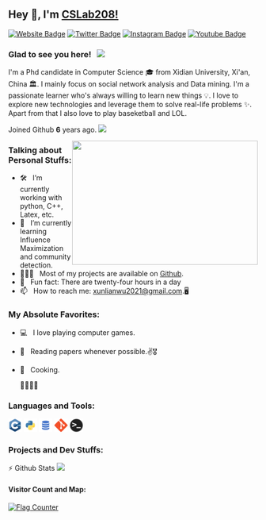 
## Hey 👋, I'm [CSLab208!](https://github.com/CSLab208/)

[![Website Badge](https://img.shields.io/badge/Website-3b5998?style=flat-square&logo=google-chrome&logoColor=white)](https://Xunlian-Wu.github.io/)
[![Twitter Badge](https://img.shields.io/badge/-Twitter-00acee?style=flat-square&logo=Twitter&logoColor=white)](https://twitter.com/yimeishan)
[![Instagram Badge](https://img.shields.io/badge/-Instagram-e4405f?style=flat-square&logo=Instagram&logoColor=white)](https://instagram.com/xunlianwu/)
[![Youtube Badge](https://img.shields.io/youtube/channel/views/UCmJl_VnuzJazUTsXR22euPw?style=social)](https://www.youtube.com/channel/UCmJl_VnuzJazUTsXR22euPw)

### Glad to see you here! &nbsp; ![](https://visitor-badge.glitch.me/badge?page_id=RyanWuwu.RyanWuwu&style=flat-square&left_color=gray&right_color=green)

I'm a Phd candidate in Computer Science 🎓 from Xidian University, Xi'an, China 🏛. I mainly focus on social network analysis and Data mining. I'm a passionate learner who's always willing to learn new things 💡. I love to explore new technologies and leverage them to solve real-life problems ✨. Apart from that I also love to play baseketball and LOL.

Joined Github **6** years ago.
[![](https://gitwar.herokuapp.com/badge?username=iampavangandhi&label=Gitwar%20Profile%20Score&style=for-the-badge&color=0088cc)](https://gitwar.herokuapp.com/)

<img align="right" height="250" width="375" alt="" src="https://raw.githubusercontent.com/iampavangandhi/iampavangandhi/master/gifs/coder.gif" />

### Talking about Personal Stuffs:

- 🛠 &nbsp; I’m currently working with python, C++, Latex, etc.
- 🚀 &nbsp; I’m currently learning Influence Maximization and community detection.
- 👨🏻‍💻 &nbsp; Most of my projects are available on [Github](https://github.com/Xunlian-Wu).
- 👾 &nbsp; Fun fact: There are twenty-four hours in a day
- 📫 &nbsp; How to reach me: xunlianwu2021@gmail.com.🖥️

### My Absolute Favorites:

- 💻 &nbsp; I love playing computer games.

- 📰 &nbsp; Reading papers whenever possible.✌️🎖️

- 🍕 &nbsp; Cooking.

  🎉🎉🎉🎊

### Languages and Tools:

<code><img height="27" src="https://raw.githubusercontent.com/github/explore/80688e429a7d4ef2fca1e82350fe8e3517d3494d/topics/cpp/cpp.png" alt="cpp"></code>
<code><img height="27" src="https://raw.githubusercontent.com/github/explore/80688e429a7d4ef2fca1e82350fe8e3517d3494d/topics/python/python.png" alt="python"></code>
<code><img height="27" src="https://raw.githubusercontent.com/github/explore/80688e429a7d4ef2fca1e82350fe8e3517d3494d/topics/sql/sql.png" alt="sql"></code>
<code><img height="27" src="https://raw.githubusercontent.com/devicons/devicon/master/icons/git/git-original.svg" alt="git"></code>
<code><img height="27" src="https://raw.githubusercontent.com/github/explore/80688e429a7d4ef2fca1e82350fe8e3517d3494d/topics/terminal/terminal.png" alt="terminal"></code>

<!--
<code><img height="25" src="https://raw.githubusercontent.com/github/explore/80688e429a7d4ef2fca1e82350fe8e3517d3494d/topics/sass/sass.png" alt="sass"></code>
-->

### Projects and Dev Stuffs:
⚡ Github Stats
<picture>
  <source
    srcset="https://github-readme-stats.vercel.app/api?username=CSLab208&show_icons=true&theme=dark"
    media="(prefers-color-scheme: dark)"
  />
  <source
    srcset="https://github-readme-stats.vercel.app/api?username=CSLab208&show_icons=true"
    media="(prefers-color-scheme: light), (prefers-color-scheme: no-preference)"
  />
  <img src="https://github-readme-stats.vercel.app/api?username=CSLab208&show_icons=true&theme=radical" />
</picture>

</div>



  <div class="footer">     <!-- Visitor count and map -->     <div>       <h4>Visitor Count and Map:</h4>       <a href="https://info.flagcounter.com/mhch"><img src="https://s01.flagcounter.com/map/mhch/size_m/txt_010503/border_471D04/pageviews_1/viewers_0/flags_0/" alt="Flag Counter" border="0"></a>     </div>   </div></a>



